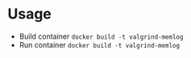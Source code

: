 # Usage
- Build container `docker build -t valgrind-memlog`
- Run container `docker build -t valgrind-memlog`
